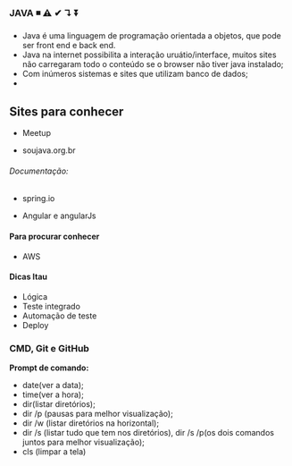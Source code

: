 ### JAVA ◾ ⚠ ✔ ↴ ⏬

- Java é uma linguagem de programação orientada a objetos, que pode ser front end e back end.
- Java na internet possibilita a interação uruátio/interface, muitos sites não carregaram todo o conteúdo se o browser não tiver java instalado;
- Com inúmeros sistemas e sites que utilizam banco de dados;
- 

## Sites para conhecer

- Meetup

- soujava.org.br

###### Documentação: 

- spring.io

- Angular e angularJs

#### Para procurar conhecer

- AWS

#### Dicas Itau

- Lógica
- Teste integrado
- Automação de teste
- Deploy



### CMD, Git e GitHub

**Prompt de comando:** 

- date(ver a data);
- time(ver a hora);
- dir(listar diretórios);
- dir /p (pausas para melhor visualização);
- dir /w (listar diretórios na horizontal);
- dir /s (listar tudo que tem nos diretórios), dir /s /p(os dois comandos juntos para melhor visualização);
- cls (limpar a tela)
